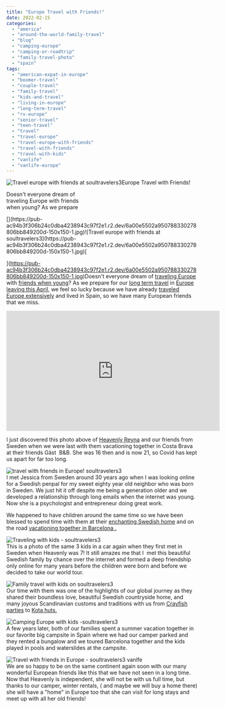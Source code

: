 ```yaml
---
title: "Europe Travel with Friends!"
date: 2022-02-15
categories: 
  - "america"
  - "around-the-world-family-travel"
  - "blog"
  - "camping-europe"
  - "camping-or-roadtrip"
  - "family-travel-photo"
  - "spain"
tags: 
  - "american-expat-in-europe"
  - "boomer-travel"
  - "couple-travel"
  - "family-travel"
  - "kids-and-travel"
  - "living-in-europe"
  - "long-term-travel"
  - "rv-europe"
  - "senior-travel"
  - "teen-travel"
  - "travel"
  - "travel-europe"
  - "travel-europe-with-friends"
  - "travel-with-friends"
  - "travel-with-kids"
  - "vanlife"
  - "vanlife-europe"
---
```


![Travel europe with friends at soultravelers3](https://pub-ac94b3f306b24c0dba4238943c97f2e1.r2.dev/6a00e5502a950788330282e1445407200b.jpg)Europe Travel with Friends!  
  
Doesn't everyone dream of  
traveling Europe with friends  
when young? As we prepare 

<!--more--> [](https://pub-ac94b3f306b24c0dba4238943c97f2e1.r2.dev/6a00e5502a950788330278806bb849200d-150x150-1.jpg)![Travel europe with friends at soultravelers3](https://pub-ac94b3f306b24c0dba4238943c97f2e1.r2.dev/6a00e5502a950788330278806bb849200d-150x150-1.jpg)[  
](https://pub-ac94b3f306b24c0dba4238943c97f2e1.r2.dev/6a00e5502a950788330278806bb849200d-150x150-1.jpg)Doesn't everyone dream of [traveling Europe](https://pub-ac94b3f306b24c0dba4238943c97f2e1.r2.dev/2017/05/best-of-europe-summer-trip-.html) with [friends when young](https://pub-ac94b3f306b24c0dba4238943c97f2e1.r2.dev/2011/02/kids-friends-travel-on-the-ultimate-family-adventure.html)? As we prepare for our [long term travel](https://pub-ac94b3f306b24c0dba4238943c97f2e1.r2.dev/2008/06/how-to-do-exten.html) in [Europe leaving this April](https://pub-ac94b3f306b24c0dba4238943c97f2e1.r2.dev/2022/01/americans-van-life-in-europe-2022.html#more), we feel so lucky because we have already [traveled Europe extensively](https://pub-ac94b3f306b24c0dba4238943c97f2e1.r2.dev/2011/12/rv-in-europe-road-trip-europe-camping-european-style.html) and lived in Spain, so we have many European friends that we miss.  
  

<iframe allow="accelerometer; autoplay; clipboard-write; encrypted-media; gyroscope; picture-in-picture" allowfullscreen frameborder="0" height="315" src="https://www.youtube.com/embed/2nKzCnsZIVg" title="YouTube video player" width="560"></iframe>

  
  
I just discovered this photo above of [Heavenly Reyna](https://www.heavenlyreyna.com) and our friends from Sweden when we were last with them vacationing together in Costa Brava at their friends Gäst  B&B. She was 16 then and is now 21, so Covid has kept us apart for far too long.   
  
![travel with friends in Europe! soultravelers3](https://pub-ac94b3f306b24c0dba4238943c97f2e1.r2.dev/6a00e5502a950788330278806bb938200d.png)  
I met Jessica from Sweden around 30 years ago when I was looking online for a Swedish penpal for my sweet eighty year old neighbor who was born in Sweden. We just hit it off despite me being a generation older and we developed a relationship through long emails when the internet was young. Now she is a psychologist and entrepreneur doing great work.   
  
We happened to have children around the same time so we have been blessed to spend time with them at their [enchanting Swedish home](https://pub-ac94b3f306b24c0dba4238943c97f2e1.r2.dev/2010/03/funniest-kids-soultravelers3-family-travel-best-funny-youtube-global-kids-hilarious-sweden-trumpet-v.html#more) and on the road [vacationing together in Barcelona .](https://pub-ac94b3f306b24c0dba4238943c97f2e1.r2.dev/2011/09/international-kids-water-fun-european-style.html)  
  
![Traveling with kids - soultravelers3](https://pub-ac94b3f306b24c0dba4238943c97f2e1.r2.dev/6a00e5502a950788330278806bb963200d.jpg)  
This is a photo of the same 3 kids in a car again when they first met in Sweden when Heavenly was 7! It still amazes me that I  met this beautiful Swedish family by chance over the internet and formed a deep friendship only online for many years before the children were born and before we decided to take our world tour.   
  
![Family travel with kids on soultravelers3](https://pub-ac94b3f306b24c0dba4238943c97f2e1.r2.dev/6a00e5502a950788330282e1445573200b.jpg)  
Our time with them was one of the highlights of our global journey as they shared their boundless love, beautiful Swedish countryside home, and many joyous Scandinavian customs and traditions with us from [Crayfish parties](https://twitpic.com/85rf) to [Kota huts.](https://pub-ac94b3f306b24c0dba4238943c97f2e1.r2.dev/2009/05/family-travel-photo-sweden-reindeer-meat-in-kota-traditional-sami-lapland.html)  
  
![Camping Europe with kids -soultravelers3](https://pub-ac94b3f306b24c0dba4238943c97f2e1.r2.dev/6a00e5502a950788330278806bb9dc200d.jpg)  
A few years later, both of our families spent a summer vacation together in our favorite big campsite in Spain where we had our camper parked and they rented a bungalow and we toured Barcelona together and the kids played in pools and waterslides at the campsite.   
  
[](https://pub-ac94b3f306b24c0dba4238943c97f2e1.r2.dev/6a00e5502a950788330278806bb849200d-150x150-1.jpg)![Travel with friends in Europe - soultravelers3 vanlfe](https://pub-ac94b3f306b24c0dba4238943c97f2e1.r2.dev/6a00e5502a950788330278806bbcde200d-300x200-1.jpg)[  
](https://pub-ac94b3f306b24c0dba4238943c97f2e1.r2.dev/6a00e5502a950788330278806bb849200d-150x150-1.jpg)We are so happy to be on the same continent again soon with our many wonderful European friends like this that we have not seen in a long time. Now that Heavenly is independent, she will not be with us full time, but thanks to our camper, winter rentals, ( and maybe we will buy a home there) she will have a "home" in Europe too that she can visit for long stays and meet up with all her old friends!
